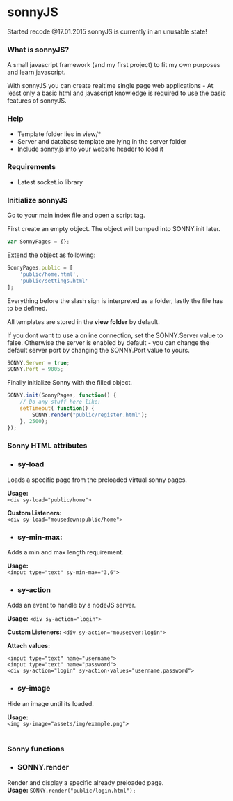 # sonnyJS

Started recode @17.01.2015
sonnyJS is currently in an unusable state!

### What is sonnyJS?

A small javascript framework (and my first project) to fit my own purposes and learn javascript.<br/>

With sonnyJS you can create realtime single page web applications - At least only a basic html and javascript knowledge is required to use the basic features of sonnyJS.

### Help

 * Template folder lies in view/*
 * Server and database template are lying in the server folder
 * Include sonny.js into your website header to load it
 
### Requirements

 * Latest socket.io library

### Initialize sonnyJS

Go to your main index file and open a script tag.

First create an empty object. The object will bumped into SONNY.init later.

```javascript
var SonnyPages = {};
```
Extend the object as following:
```javascript
SonnyPages.public = [
	'public/home.html',
	'public/settings.html'
];
```
Everything before the slash sign is interpreted as a folder, lastly the file has to be defined.<br/>

All templates are stored in the <b>view folder</b> by default.

If you dont want to use a online connection, set the SONNY.Server value to false.
Otherwise the server is enabled by default - you can change the default server port by changing the SONNY.Port value to yours.

```javascript
SONNY.Server = true;	
SONNY.Port = 9005;
```

Finally initialize Sonny with the filled object.
```javascript
SONNY.init(SonnyPages, function() {
	// Do any stuff here like:
	setTimeout( function() {
    	SONNY.render("public/register.html");
    }, 2500);
});
```

### Sonny HTML attributes
 * ### sy-load
 Loads a specific page from the preloaded virtual sonny pages.<br/>
 
 <b>Usage:</b> <br/>
 ```<div sy-load="public/home">```<br/>
 
 <b>Custom Listeners:</b><br/> ```<div sy-load="mousedown:public/home">```<br/>
 * ### sy-min-max:
 Adds a min and max length requirement.<br/>
 
 <b>Usage:</b> <br/>```<input type="text" sy-min-max="3,6">```<br/>
 * ### sy-action
 Adds an event to handle by a nodeJS server.<br/>
 
 <b>Usage:</b> ```<div sy-action="login">```<br/>
 
 <b>Custom Listeners:</b> ```<div sy-action="mouseover:login">```<br/>
 
 <b>Attach values:</b>
 ```
 <input type="text" name="username">
 <input type="text" name="password">
 <div sy-action="login" sy-action-values="username,password">
 ```
 * ### sy-image
  Hide an image until its loaded.<br/>
  
   <b>Usage:</b> <br/>
 ```<img sy-image="assets/img/example.png">```<br/><br/>
 
 
### Sonny functions
 * ### SONNY.render
 Render and display a specific already preloaded page.<br/>
<b>Usage:</b>
```SONNY.render("public/login.html");```
